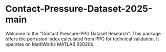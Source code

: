 # Contact-Pressure-Dataset-2025-main
Welcome to the "Contact Pressure-PPG Dataset Research". This package offers the perfusion index calculated from PPG for technical validation. It operates on MathWorks MATLAB R2020b.
